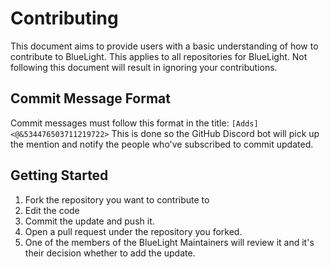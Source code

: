 # Contributing

This document aims to provide users with a basic understanding of how to contribute to BlueLight. This applies to all repositories for BlueLight. Not following this document will result in ignoring your contributions.

## Commit Message Format

Commit messages must follow this format in the title: `[Adds] <@&534476503711219722>`
This is done so the GitHub Discord bot will pick up the mention and notify the people who've subscribed to commit updated.

## Getting Started

1. Fork the repository you want to contribute to
2. Edit the code
3. Commit the update and push it.
4. Open a pull request under the repository you forked.
5. One of the members of the BlueLight Maintainers will review it and it's their decision whether to add the update.
